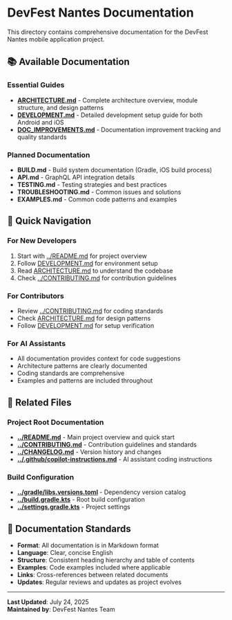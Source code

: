 # DevFest Nantes Documentation

This directory contains comprehensive documentation for the DevFest Nantes mobile application project.

## 📚 Available Documentation

### Essential Guides
- **[ARCHITECTURE.md](ARCHITECTURE.md)** - Complete architecture overview, module structure, and design patterns
- **[DEVELOPMENT.md](DEVELOPMENT.md)** - Detailed development setup guide for both Android and iOS
- **[DOC_IMPROVEMENTS.md](DOC_IMPROVEMENTS.md)** - Documentation improvement tracking and quality standards

### Planned Documentation
- **BUILD.md** - Build system documentation (Gradle, iOS build process)
- **API.md** - GraphQL API integration details
- **TESTING.md** - Testing strategies and best practices
- **TROUBLESHOOTING.md** - Common issues and solutions
- **EXAMPLES.md** - Common code patterns and examples

## 📖 Quick Navigation

### For New Developers
1. Start with [../README.md](../README.md) for project overview
2. Follow [DEVELOPMENT.md](DEVELOPMENT.md) for environment setup
3. Read [ARCHITECTURE.md](ARCHITECTURE.md) to understand the codebase
4. Check [../CONTRIBUTING.md](../CONTRIBUTING.md) for contribution guidelines

### For Contributors
- Review [../CONTRIBUTING.md](../CONTRIBUTING.md) for coding standards
- Check [ARCHITECTURE.md](ARCHITECTURE.md) for design patterns
- Follow [DEVELOPMENT.md](DEVELOPMENT.md) for setup verification

### For AI Assistants
- All documentation provides context for code suggestions
- Architecture patterns are clearly documented
- Coding standards are comprehensive
- Examples and patterns are included throughout

## 🔗 Related Files

### Project Root Documentation
- **[../README.md](../README.md)** - Main project overview and quick start
- **[../CONTRIBUTING.md](../CONTRIBUTING.md)** - Contribution guidelines and standards
- **[../CHANGELOG.md](../CHANGELOG.md)** - Version history and changes
- **[../.github/copilot-instructions.md](../.github/copilot-instructions.md)** - AI assistant coding instructions

### Build Configuration
- **[../gradle/libs.versions.toml](../gradle/libs.versions.toml)** - Dependency version catalog
- **[../build.gradle.kts](../build.gradle.kts)** - Root build configuration
- **[../settings.gradle.kts](../settings.gradle.kts)** - Project settings

## 📝 Documentation Standards

- **Format**: All documentation is in Markdown format
- **Language**: Clear, concise English
- **Structure**: Consistent heading hierarchy and table of contents
- **Examples**: Code examples included where applicable
- **Links**: Cross-references between related documents
- **Updates**: Regular reviews and updates as project evolves

---

**Last Updated**: July 24, 2025  
**Maintained by**: DevFest Nantes Team
